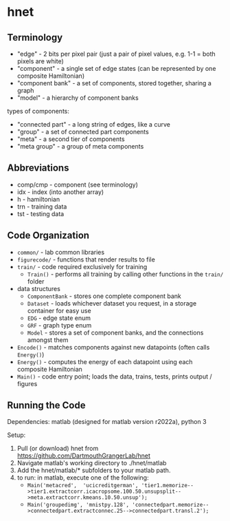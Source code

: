 # hnet

## Terminology
- "edge"           - 2 bits per pixel pair (just a pair of pixel values, e.g. 1-1 = both pixels are white)
- "component"      - a single set of edge states (can be represented by one composite Hamiltonian)
- "component bank" - a set of components, stored together, sharing a graph
- "model"          - a hierarchy of component banks

types of components:
- "connected part" - a long string of edges, like a curve
- "group"          - a set of connected part components
- "meta"           - a second tier of components
- "meta group"     - a group of meta components

## Abbreviations
- comp/cmp - component (see terminology)
- idx      - index (into another array)
- h        - hamiltonian
- trn      - training data
- tst      - testing data

## Code Organization

- ```common/``` - lab common libraries
- ```figurecode/``` - functions that render results to file
- ```train/``` - code required exclusively for training
    - ```Train()```  - performs all training by calling other functions in the ```train/``` folder
- data structures
    - ```ComponentBank``` - stores one complete component bank
    - ```Dataset``` - loads whichever dataset you request, in a storage container for easy use
    - ```EDG``` - edge state enum
    - ```GRF``` - graph type enum
    - ```Model``` - stores a set of component banks, and the connections amongst them
- ```Encode()``` - matches components against new datapoints (often calls ```Energy()```)
- ```Energy()``` - computes the energy of each datapoint using each composite Hamiltonian
- ```Main()``` - code entry point; loads the data, trains, tests, prints output / figures

## Running the Code
Dependencies: matlab (designed for matlab version r2022a), python 3

Setup:
1) Pull (or download) hnet from https://github.com/DartmouthGrangerLab/hnet
2) Navigate matlab's working directory to ./hnet/matlab
3) Add the hnet/matlab/* subfolders to your matlab path.
4) to run: in matlab, execute one of the following:
	- ```Main('metacred',  'ucicreditgerman', 'tier1.memorize-->tier1.extractcorr.icacropsome.100.50.unsupsplit-->meta.extractcorr.kmeans.10.50.unsup');```
    - ```Main('groupedimg', 'mnistpy.128', 'connectedpart.memorize-->connectedpart.extractconnec.25-->connectedpart.transl.2');```

